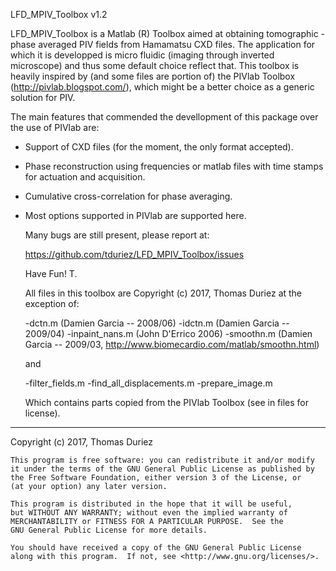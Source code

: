LFD_MPIV_Toolbox v1.2

LFD_MPIV_Toolbox is a Matlab (R) Toolbox aimed at obtaining tomographic - phase
averaged PIV fields from Hamamatsu CXD files. The application for which it is
developped is micro fluidic (imaging through inverted microscope) and thus some
default choice reflect that. This toolbox is heavily inspired by (and some files
are portion of) the PIVlab Toolbox (http://pivlab.blogspot.com/), which might be
a better choice as a generic solution for PIV.

The main features that commended the devellopment of this package over the use
of PIVlab are:

- Support of CXD files (for the moment, the only format accepted).
- Phase reconstruction using frequencies or matlab files with time stamps for
  actuation and acquisition.
- Cumulative cross-correlation for phase averaging.
- Most options supported in PIVlab are supported here.

  Many bugs are still present, please report at:

  https://github.com/tduriez/LFD_MPIV_Toolbox/issues

  Have Fun! T.

  All files in this toolbox are Copyright (c) 2017, Thomas Duriez at the
  exception of:

  -dctn.m (Damien Garcia -- 2008/06)
  -idctn.m (Damien Garcia -- 2009/04)
  -inpaint_nans.m (John D'Errico 2006)
  -smoothn.m (Damien Garcia -- 2009/03, http://www.biomecardio.com/matlab/smoothn.html)

  and

  -filter_fields.m
  -find_all_displacements.m
  -prepare_image.m

  Which contains parts copied from the PIVlab Toolbox (see in files for license).


--------------------------------------------------------------------------------
Copyright (c) 2017, Thomas Duriez

    This program is free software: you can redistribute it and/or modify
    it under the terms of the GNU General Public License as published by
    the Free Software Foundation, either version 3 of the License, or
    (at your option) any later version.

    This program is distributed in the hope that it will be useful,
    but WITHOUT ANY WARRANTY; without even the implied warranty of
    MERCHANTABILITY or FITNESS FOR A PARTICULAR PURPOSE.  See the
    GNU General Public License for more details.

    You should have received a copy of the GNU General Public License
    along with this program.  If not, see <http://www.gnu.org/licenses/>.

